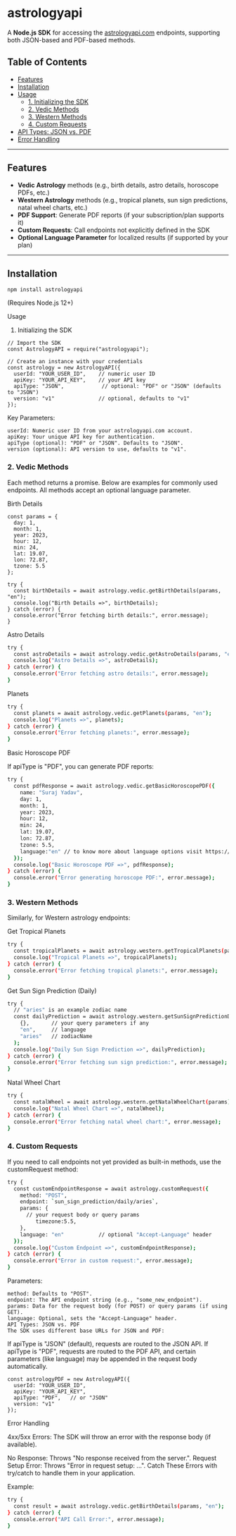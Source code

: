 # astrologyapi

A **Node.js SDK** for accessing the [astrologyapi.com](https://astrologyapi.com) endpoints, supporting both JSON-based and PDF-based methods.

## Table of Contents

- [Features](#features)
- [Installation](#installation)
- [Usage](#usage)
  - [1. Initializing the SDK](#1-initializing-the-sdk)
  - [2. Vedic Methods](#2-vedic-methods)
  - [3. Western Methods](#3-western-methods)
  - [4. Custom Requests](#4-custom-requests)
- [API Types: JSON vs. PDF](#api-types-json-vs-pdf)
- [Error Handling](#error-handling)

---

## Features

- **Vedic Astrology** methods (e.g., birth details, astro details, horoscope PDFs, etc.)
- **Western Astrology** methods (e.g., tropical planets, sun sign predictions, natal wheel charts, etc.)
- **PDF Support**: Generate PDF reports (if your subscription/plan supports it)
- **Custom Requests**: Call endpoints not explicitly defined in the SDK
- **Optional Language Parameter** for localized results (if supported by your plan)

---

## Installation

```shell
npm install astrologyapi
```

(Requires Node.js 12+)

Usage

1. Initializing the SDK

```shell
// Import the SDK
const AstrologyAPI = require("astrologyapi");

// Create an instance with your credentials
const astrology = new AstrologyAPI({
  userId: "YOUR_USER_ID",    // numeric user ID
  apiKey: "YOUR_API_KEY",    // your API key
  apiType: "JSON",            // optional: "PDF" or "JSON" (defaults to "JSON")
  version: "v1"              // optional, defaults to "v1"
});
```

Key Parameters:

```shell
userId: Numeric user ID from your astrologyapi.com account.
apiKey: Your unique API key for authentication.
apiType (optional): "PDF" or "JSON". Defaults to "JSON".
version (optional): API version to use, defaults to "v1".

```

### 2. Vedic Methods

Each method returns a promise. Below are examples for commonly used endpoints. All methods accept an optional language parameter.

Birth Details

```shell
const params = {
  day: 1,
  month: 1,
  year: 2023,
  hour: 12,
  min: 24,
  lat: 19.07,
  lon: 72.87,
  tzone: 5.5
};

try {
  const birthDetails = await astrology.vedic.getBirthDetails(params, "en");
  console.log("Birth Details =>", birthDetails);
} catch (error) {
  console.error("Error fetching birth details:", error.message);
}

```

Astro Details

```bash
try {
  const astroDetails = await astrology.vedic.getAstroDetails(params, "en");
  console.log("Astro Details =>", astroDetails);
} catch (error) {
  console.error("Error fetching astro details:", error.message);
}

```

Planets

```bash
try {
  const planets = await astrology.vedic.getPlanets(params, "en");
  console.log("Planets =>", planets);
} catch (error) {
  console.error("Error fetching planets:", error.message);
}

```

Basic Horoscope PDF

If apiType is "PDF", you can generate PDF reports:

```bash
try {
  const pdfResponse = await astrology.vedic.getBasicHoroscopePDF({
    name: "Suraj Yadav",
    day: 1,
    month: 1,
    year: 2023,
    hour: 12,
    min: 24,
    lat: 19.07,
    lon: 72.87,
    tzone: 5.5,
    language:"en" // to know more about language options visit https://astrologyapi.com/docs/pdf-docs
  });
  console.log("Basic Horoscope PDF =>", pdfResponse);
} catch (error) {
  console.error("Error generating horoscope PDF:", error.message);
}
```

### 3. Western Methods

Similarly, for Western astrology endpoints:

Get Tropical Planets

```bash
try {
  const tropicalPlanets = await astrology.western.getTropicalPlanets(params, "en");
  console.log("Tropical Planets =>", tropicalPlanets);
} catch (error) {
  console.error("Error fetching tropical planets:", error.message);
}

```

Get Sun Sign Prediction (Daily)

```bash
try {
  // "aries" is an example zodiac name
  const dailyPrediction = await astrology.western.getSunSignPredictionDaily(
    {},       // your query parameters if any
    "en",     // language
    "aries"   // zodiacName
  );
  console.log("Daily Sun Sign Prediction =>", dailyPrediction);
} catch (error) {
  console.error("Error fetching sun sign prediction:", error.message);
}
```

Natal Wheel Chart

```bash
try {
  const natalWheel = await astrology.western.getNatalWheelChart(params);
  console.log("Natal Wheel Chart =>", natalWheel);
} catch (error) {
  console.error("Error fetching natal wheel chart:", error.message);
}

```

### 4. Custom Requests

If you need to call endpoints not yet provided as built-in methods, use the customRequest method:

```bash
try {
  const customEndpointResponse = await astrology.customRequest({
    method: "POST",
    endpoint: `sun_sign_prediction/daily/aries`,
    params: {
      // your request body or query params
         timezone:5.5,
    },
    language: "en"           // optional "Accept-Language" header
  });
  console.log("Custom Endpoint =>", customEndpointResponse);
} catch (error) {
  console.error("Error in custom request:", error.message);
}
```

Parameters:

```shell
method: Defaults to "POST".
endpoint: The API endpoint string (e.g., "some_new_endpoint").
params: Data for the request body (for POST) or query params (if using GET).
language: Optional, sets the "Accept-Language" header.
API Types: JSON vs. PDF
The SDK uses different base URLs for JSON and PDF:

```

If apiType is "JSON" (default), requests are routed to the JSON API.
If apiType is "PDF", requests are routed to the PDF API, and certain parameters (like language) may be appended in the request body automatically.

```shell
const astrologyPDF = new AstrologyAPI({
  userId: "YOUR_USER_ID",
  apiKey: "YOUR_API_KEY",
  apiType: "PDF",   // or "JSON"
  version: "v1"
});
```

Error Handling

4xx/5xx Errors: The SDK will throw an error with the response body (if available).

No Response: Throws "No response received from the server.".
Request Setup Error: Throws "Error in request setup: ...".
Catch These Errors with try/catch to handle them in your application.

Example:

```bash
try {
  const result = await astrology.vedic.getBirthDetails(params, "en");
} catch (error) {
  console.error("API Call Error:", error.message);
}
```
